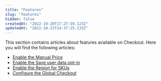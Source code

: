 ```yaml
---
title: "Features"
slug: "features"
hidden: false
createdAt: "2022-10-20T17:27:59.123Z"
updatedAt: "2022-10-21T14:37:25.133Z"
---
```

This section contains articles about features available on Checkout. Here you will find the following articles:

- [Enable the Manual Price](doc:enable-the-manual-price)
- [Enable the Save user data opt-in](doc:enable-the-save-user-data-opt-in)
- [Enable the Region for SKUs](doc:enable-the-region-for-skus)
- [Configure the Global Checkout](doc:configure-the-global-checkout)